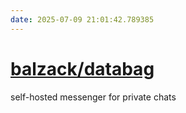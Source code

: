 ```yaml
---
date: 2025-07-09 21:01:42.789385
---
```


# [balzack/databag](https://github.com/balzack/databag)

self-hosted messenger for private chats